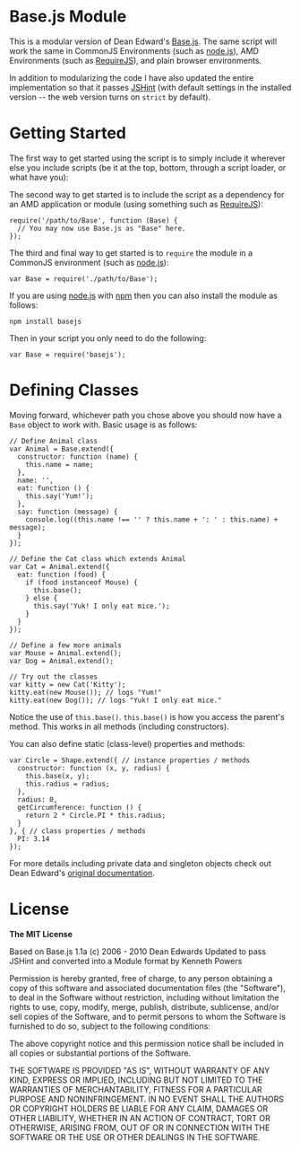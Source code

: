 # Base.js Module
This is a modular version of Dean Edward's [Base.js](http://dean.edwards.name/weblog/2006/03/base/). The same script will work the same in CommonJS Environments (such as [node.js](http://nodejs.org/)), AMD Environments (such as [RequireJS](http://requirejs.org/)), and plain browser environments.

In addition to modularizing the code I have also updated the entire implementation so that it passes [JSHint](http://www.jshint.com/) (with default settings in the installed version -- the web version turns on `strict` by default).

# Getting Started
The first way to get started using the script is to simply include it wherever else you include scripts (be it at the top, bottom, through a script loader, or what have you):

  <script src="/path/to/Base.js"></script>

The second way to get started is to include the script as a dependency for an AMD application or module (using something such as [RequireJS](http://requirejs.org/)):

    require('/path/to/Base', function (Base) {
      // You may now use Base.js as "Base" here.
    });

The third and final way to get started is to `require` the module in a CommonJS environment (such as [node.js](http://nodejs.org/)):

    var Base = require('./path/to/Base');

If you are using [node.js](http://nodejs.org/) with [npm](http://npmjs.org) then you can also install the module as follows:

    npm install basejs

Then in your script you only need to do the following:

    var Base = require('basejs');

# Defining Classes
Moving forward, whichever path you chose above you should now have a `Base` object to work with. Basic usage is as follows:

    // Define Animal class
    var Animal = Base.extend({
      constructor: function (name) {
        this.name = name;
      },
      name: '',
      eat: function () {
        this.say('Yum!');
      },
      say: function (message) {
        console.log((this.name !== '' ? this.name + ': ' : this.name) + message);
      }
    });

    // Define the Cat class which extends Animal
    var Cat = Animal.extend({
      eat: function (food) {
        if (food instanceof Mouse) {
          this.base();
        } else {
          this.say('Yuk! I only eat mice.');
        }
      }
    });

    // Define a few more animals
    var Mouse = Animal.extend();
    var Dog = Animal.extend();

    // Try out the classes
    var kitty = new Cat('Kitty');
    kitty.eat(new Mouse()); // logs "Yum!"
    kitty.eat(new Dog()); // logs "Yuk! I only eat mice."

Notice the use of `this.base()`. `this.base()` is how you access the parent's method. This works in all methods (including constructors).

You can also define static (class-level) properties and methods:

    var Circle = Shape.extend({ // instance properties / methods
      constructor: function (x, y, radius) {
        this.base(x, y);
        this.radius = radius;
      },
      radius: 0,
      getCircumference: function () {
        return 2 * Circle.PI * this.radius;
      }
    }, { // class properties / methods
      PI: 3.14
    });

For more details including private data and singleton objects check out Dean Edward's [original documentation](http://dean.edwards.name/weblog/2006/03/base/).

# License

**The MIT License**

Based on Base.js 1.1a (c) 2006 - 2010 Dean Edwards
Updated to pass JSHint and converted into a Module format by Kenneth Powers

Permission is hereby granted, free of charge, to any person obtaining a copy of this software and associated documentation files (the "Software"), to deal in the Software without restriction, including without limitation the rights to use, copy, modify, merge, publish, distribute, sublicense, and/or sell copies of the Software, and to permit persons to whom the Software is furnished to do so, subject to the following conditions:

The above copyright notice and this permission notice shall be included in all copies or substantial portions of the Software.

THE SOFTWARE IS PROVIDED "AS IS", WITHOUT WARRANTY OF ANY KIND, EXPRESS OR IMPLIED, INCLUDING BUT NOT LIMITED TO THE WARRANTIES OF MERCHANTABILITY, FITNESS FOR A PARTICULAR PURPOSE AND NONINFRINGEMENT. IN NO EVENT SHALL THE AUTHORS OR COPYRIGHT HOLDERS BE LIABLE FOR ANY CLAIM, DAMAGES OR OTHER LIABILITY, WHETHER IN AN ACTION OF CONTRACT, TORT OR OTHERWISE, ARISING FROM, OUT OF OR IN CONNECTION WITH THE SOFTWARE OR THE USE OR OTHER DEALINGS IN THE SOFTWARE.

